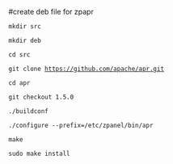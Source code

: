 #create deb file for zpapr

<code>mkdir src</code>

<code>mkdir deb</code>

<code>cd src</code>

<code>git clone https://github.com/apache/apr.git</code>

<code>cd apr</code>

<code>git checkout 1.5.0</code>

<code>./buildconf</code>

<code>./configure --prefix=/etc/zpanel/bin/apr</code>

<code>make</code>

<code>sudo make install</code>
